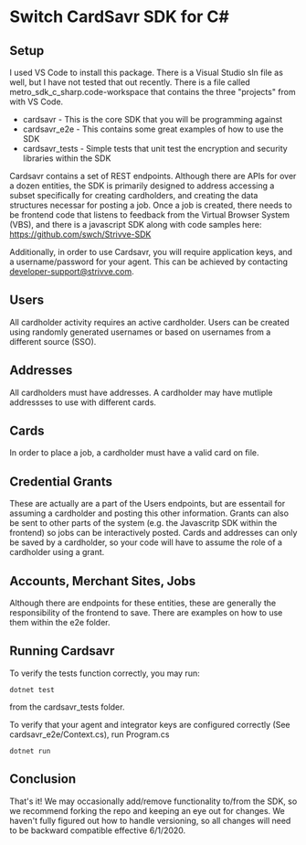 
# Switch CardSavr SDK for C#

## Setup

I used VS Code to install this package. There is a Visual Studio sln file as well, but I have not tested that out recently.  There is a file called metro_sdk_c_sharp.code-workspace that contains the three "projects" from with VS Code. 

* cardsavr - This is the core SDK that you will be programming against
* cardsavr_e2e - This contains some great examples of how to use the SDK
* cardsavr_tests - Simple tests that unit test the encryption and security libraries within the SDK

Cardsavr contains a set of REST endpoints.  Although there are APIs for over a dozen entities, the SDK is primarily designed to address accessing a subset specifically for creating cardholders, and creating the data structures necessar for posting a job.  Once a job is created, there needs to be frontend code that listens to feedback from the Virtual Browser System (VBS), and there is a javascript SDK along with code samples here:  https://github.com/swch/Strivve-SDK

Additionally, in order to use Cardsavr, you will require application keys, and a username/password for your agent.  This can be achieved by contacting developer-support@strivve.com.

## Users 

All cardholder activity requires an active cardholder.  Users can be created using randomly generated usernames or based on usernames from a different source (SSO).  

## Addresses

All cardholders must have addresses.  A cardholder may have mutliple addressses to use with different cards.

## Cards

In order to place a job, a cardholder must have a valid card on file.

## Credential Grants

These are actually are a part of the Users endpoints, but are essentail for assuming a cardholder and posting this other information.  Grants can also be sent to other parts of the system (e.g. the Javascritp SDK within the frontend) so jobs can be interactively posted.  Cards and addresses can only be saved by a cardholder, so your code will have to assume the role of a cardholder using a grant.

## Accounts, Merchant Sites, Jobs

Although there are endpoints for these entities, these are generally the responsibility of the frontend to save.  There are examples on how to use them within the e2e folder.

## Running Cardsavr

To verify the tests function correctly, you may run:  

`dotnet test`

from the cardsavr_tests folder.

To verify that your agent and integrator keys are configured correctly (See cardsavr_e2e/Context.cs), run Program.cs

`dotnet run`

## Conclusion

That's it!  We may occasionally add/remove functionality to/from the SDK, so we recommend forking the repo and keeping an eye out for changes.  We haven't fully figured out how to handle versioning, so all changes will need to be backward compatible effective 6/1/2020.
